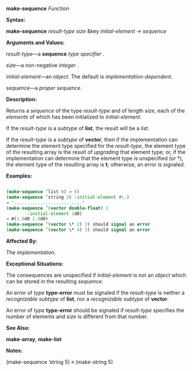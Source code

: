 **make-sequence** *Function* 



**Syntax:** 



**make-sequence** *result-type size* &amp;key *initial-element → sequence* 



**Arguments and Values:** 



*result-type*—a **sequence** *type specifier* . 



*size*—a non-negative *integer* . 



*initial-element*—an *object*. The default is *implementation-dependent*. 



*sequence*—a *proper sequence*. 



**Description:** 



Returns a *sequence* of the type *result-type* and of length *size*, each of the *elements* of which has been initialized to *initial-element*. 



If the *result-type* is a *subtype* of **list**, the result will be a *list*. 



If the *result-type* is a *subtype* of **vector**, then if the implementation can determine the element type specified for the *result-type*, the element type of the resulting array is the result of *upgrading* that element type; or, if the implementation can determine that the element type is unspecified (or \*), the element type of the resulting array is **t**; otherwise, an error is signaled. 



**Examples:**
```lisp

(make-sequence ’list 0) → () 
(make-sequence ’string 26 :initial-element #\.) 
→ ".........................." 
(make-sequence ’(vector double-float) 2 
		:initial-element 1d0) 
→ #(1.0d0 1.0d0) 
(make-sequence ’(vector \* 2) 3) should signal an error 
(make-sequence ’(vector \* 4) 3) should signal an error 

```
**Affected By:** 



The *implementation*. 



**Exceptional Situations:** 



The consequences are unspecified if *initial-element* is not an *object* which can be stored in the resulting *sequence*. 







 



 



An error of *type* **type-error** must be signaled if the *result-type* is neither a *recognizable subtype* of **list**, nor a *recognizable subtype* of **vector**. 



An error of *type* **type-error** should be signaled if *result-type* specifies the number of elements and *size* is different from that number. 



**See Also:** 



**make-array**, **make-list** 



**Notes:** 



(make-sequence ’string 5) *≡* (make-string 5) 



